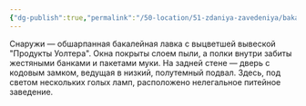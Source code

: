 ```yaml
---
{"dg-publish":true,"permalink":"/50-location/51-zdaniya-zavedeniya/bakaleya-produkty-uoltera/","tags":["локация/заведение"]}
---
```


Снаружи — обшарпанная бакалейная лавка с выцветшей вывеской "Продукты Уолтера". Окна покрыты слоем пыли, а полки внутри забиты жестяными банками и пакетами муки. На задней стене — дверь с кодовым замком, ведущая в низкий, полутемный подвал. Здесь, под светом нескольких голых ламп, расположено нелегальное питейное заведение.  